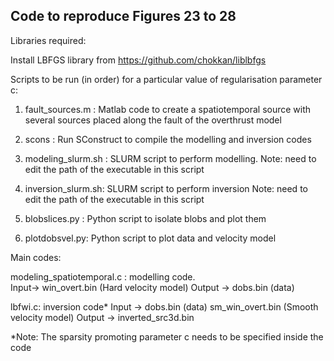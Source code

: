 ## Code to reproduce Figures 23 to 28

Libraries required:

Install LBFGS library from https://github.com/chokkan/liblbfgs

Scripts to be run (in order) for a particular value of regularisation parameter c:

1. fault_sources.m : Matlab code to create a spatiotemporal source with several sources placed along the fault of the overthrust model

2. scons : Run SConstruct to compile the modelling and inversion codes

3. modeling_slurm.sh : SLURM script to perform modelling. Note: need to edit the path of the executable in this script

4. inversion_slurm.sh: SLURM script to perform inversion Note: need to edit the path of the executable in this script

5. blobslices.py : Python script to isolate blobs and plot them

6. plotdobsvel.py: Python script to plot data and velocity model

Main codes:

modeling_spatiotemporal.c : modelling code.  
Input->  win_overt.bin (Hard velocity model)  Output ->   dobs.bin (data)

lbfwi.c: inversion code*
Input -> dobs.bin (data) sm_win_overt.bin (Smooth velocity model)  Output -> inverted_src3d.bin

*Note: The sparsity promoting parameter c needs to be specified inside the code
